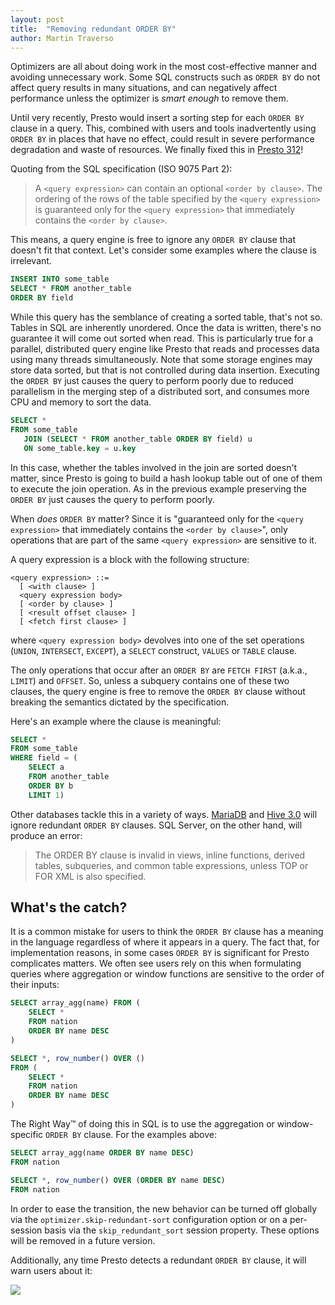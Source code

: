 ```yaml
---
layout: post
title:  "Removing redundant ORDER BY"
author: Martin Traverso
---
```


Optimizers are all about doing work in the most cost-effective manner and avoiding unnecessary work.
Some SQL constructs such as `ORDER BY` do not affect query results in many situations, and can negatively
affect performance unless the optimizer is *smart enough* to remove them.

Until very recently, Presto would insert a sorting step for each `ORDER BY` clause in a query. This, combined
with users and tools inadvertently using `ORDER BY` in places that have no effect, could result in severe
performance degradation and waste of resources. We finally fixed this in
[Presto 312]({{site.url}}/docs/current/release/release-312.html)!

Quoting from the SQL specification (ISO 9075 Part 2):

> A `<query expression>` can contain an optional `<order by clause>`. The ordering of the rows of the table
 specified by the `<query expression>` is guaranteed only for the `<query expression>` that immediately 
 contains the `<order by clause>`.

This means, a query engine is free to ignore any `ORDER BY` clause that doesn't fit that context. Let's consider
some examples where the clause is irrelevant.

```sql
INSERT INTO some_table 
SELECT * FROM another_table 
ORDER BY field 
```

While this query has the semblance of creating a sorted table, that's not so. Tables in SQL are inherently
unordered. Once the data is written, there's no guarantee it will come out sorted when read. This is 
particularly true for a parallel, distributed query engine like Presto that reads and processes data using
many threads simultaneously. Note that some storage engines may store data sorted, but that is not controlled
during data insertion. Executing the `ORDER BY` just causes the query to perform poorly due to reduced 
parallelism in the merging step of a distributed sort, and consumes more CPU and memory to sort the data.


```sql
SELECT *
FROM some_table 
   JOIN (SELECT * FROM another_table ORDER BY field) u 
   ON some_table.key = u.key 
```

In this case, whether the tables involved in the join are sorted doesn't matter, since Presto is going to 
build a hash lookup table out of one of them to execute the join operation. As in the previous example
preserving the `ORDER BY` just causes the query to perform poorly. 

When *does* `ORDER BY` matter? Since it is "guaranteed only for the `<query expression>` that immediately 
contains the `<order by clause>`", only operations that are part of the same `<query expression>` are 
sensitive to it. 

A query expression is a block with the following structure:

```
<query expression> ::=
  [ <with clause> ] 
  <query expression body>
  [ <order by clause> ] 
  [ <result offset clause> ] 
  [ <fetch first clause> ]
```

where `<query expression body>` devolves into one of the set operations (`UNION`, `INTERSECT`, `EXCEPT`), 
a `SELECT` construct, `VALUES` or `TABLE` clause.

The only operations that occur after an `ORDER BY` are `FETCH FIRST` (a.k.a., `LIMIT`) and `OFFSET`. So, 
unless a subquery contains one of these two clauses, the query engine is free to remove the `ORDER BY` 
clause without breaking the semantics dictated by the specification.

Here's an example where the clause is meaningful:

```sql
SELECT *
FROM some_table
WHERE field = (
    SELECT a 
    FROM another_table 
    ORDER BY b 
    LIMIT 1)
```

Other databases tackle this in a variety of ways. [MariaDB](https://mariadb.com/kb/en/library/why-is-order-by-in-a-from-subquery-ignored/)
and [Hive 3.0](https://cwiki.apache.org/confluence/display/Hive/Configuration+Properties#ConfigurationProperties-hive.remove.orderby.in.subquery)
will ignore redundant `ORDER BY` clauses. SQL Server, on the other hand, will produce an error:

> The ORDER BY clause is invalid in views, inline functions, derived tables, subqueries, and common table
expressions, unless TOP or FOR XML is also specified.

## What's the catch?

It is a common mistake for users to think the `ORDER BY` clause has a meaning in the language regardless of where it 
appears in a query. The fact that, for implementation reasons, in some cases `ORDER BY` is significant for Presto 
complicates matters. We often see users rely on this when formulating queries where aggregation or window functions 
are sensitive to the order of their inputs:

```sql
SELECT array_agg(name) FROM (
    SELECT *
    FROM nation
    ORDER BY name DESC
)
```

```sql
SELECT *, row_number() OVER ()
FROM (
    SELECT *
    FROM nation
    ORDER BY name DESC
)
```

The Right Way™ of doing this in SQL is to use the aggregation or window-specific `ORDER BY` clause. For the
examples above:


```sql
SELECT array_agg(name ORDER BY name DESC) 
FROM nation
```

```sql
SELECT *, row_number() OVER (ORDER BY name DESC)
FROM nation
```

In order to ease the transition, the new behavior can be turned off globally via the `optimizer.skip-redundant-sort`
configuration option or on a per-session basis via the `skip_redundant_sort` session property. 
These options will be removed in a future version.

Additionally, any time Presto detects a redundant `ORDER BY` clause, it will warn users about it:

![](/assets/blog/redundant-order-by/redundant-order-by.png)


